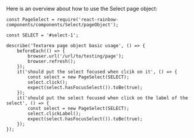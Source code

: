 Here is an overview about how to use the Select page object:

    const PageSelect = require('react-rainbow-components/components/Select/pageObject');

    const SELECT = '#select-1';

    describe('Textarea page object basic usage', () => {
        beforeEach(() => {
            browser.url('/url/to/testing/page');
            browser.refresh();
        });
        it('should put the select focused when clcik on it', () => {
            const select = new PageSelect(SELECT);
            select.click();
            expect(select.hasFocusSelect()).toBe(true);
        });
        it('should put the select focused when click on the label of the select', () => {
            const select = new PageSelect(SELECT);
            select.clickLabel();
            expect(select.hasFocusSelect()).toBe(true);
        });
    });
